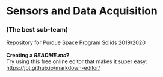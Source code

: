 # Sensors and Data Acquisition
### (The best sub-team)
Repository for Purdue Space Program Solids 2019/2020
<br /><br /> 
**Creating a *README.md*?** <br />
 Try using this free online editor that makes it super easy: 
<https://jbt.github.io/markdown-editor/>

